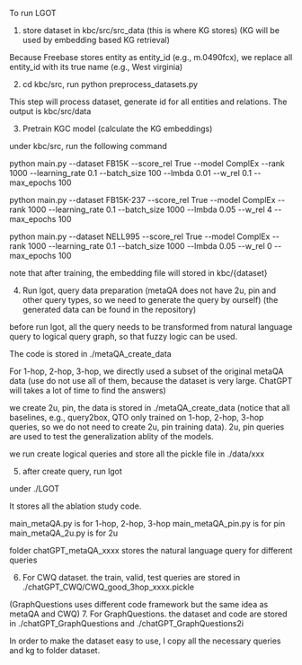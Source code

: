

To run LGOT

1. store dataset in kbc/src/src_data (this is where KG stores) (KG will be used by embedding based KG retrieval)

Because Freebase stores entity as entity_id (e.g., m.0490fcx), we replace all entity_id with its true name (e.g., West virginia)


2. cd kbc/src, run python preprocess_datasets.py 

This step will process dataset, generate id for all entities and relations. The output is kbc/src/data


3. Pretrain KGC model (calculate the KG embeddings)

under kbc/src, run the following command

python main.py --dataset FB15K --score_rel True --model ComplEx --rank 1000 --learning_rate 0.1 --batch_size 100 --lmbda 0.01 --w_rel 0.1 --max_epochs 100

python main.py --dataset FB15K-237 --score_rel True --model ComplEx --rank 1000 --learning_rate 0.1 --batch_size 1000 --lmbda 0.05 --w_rel 4 --max_epochs 100

python main.py --dataset NELL995 --score_rel True --model ComplEx --rank 1000 --learning_rate 0.1 --batch_size 1000 --lmbda 0.05 --w_rel 0 --max_epochs 100

note that after training, the embedding file will stored in kbc/{dataset}


4. Run lgot, query data preparation (metaQA does not have 2u, pin and other query types, so we need to generate the query by ourself) (the generated data can be found in the repository)

before run lgot, all the query needs to be transformed from natural language query to logical query graph, so that fuzzy logic can be used.

The code is stored in ./metaQA_create_data

For 1-hop, 2-hop, 3-hop, we directly used a subset of the original metaQA data (use do not use all of them, because the dataset is very large. ChatGPT will takes a lot of time to find the answers)

we create 2u, pin, the data is stored in ./metaQA_create_data (notice that all baselines, e.g., query2box, QTO only trained on 1-hop, 2-hop, 3-hop queries, so we do not need to create 2u, pin training data). 2u, pin queries are used to test the generalization ablity of the models.

we run create logical queries and store all the pickle file in ./data/xxx


5. after create query, run lgot

under ./LGOT

It stores all the ablation study code.


main_metaQA.py is for 1-hop, 2-hop, 3-hop
main_metaQA_pin.py is for pin
main_metaQA_2u.py is for 2u

folder chatGPT_metaQA_xxxx stores the natural language query for different queries





6. For CWQ dataset. the train, valid, test queries are stored in ./chatGPT_CWQ/CWQ_good_3hop_xxxx.pickle

(GraphQuestions uses different code framework but the same idea as metaQA and CWQ)
7. For GraphQuestions. the dataset and code are stored in ./chatGPT_GraphQuestions and ./chatGPT_GraphQuestions2i



In order to make the dataset easy to use, I copy all the necessary queries and kg to folder dataset. 
